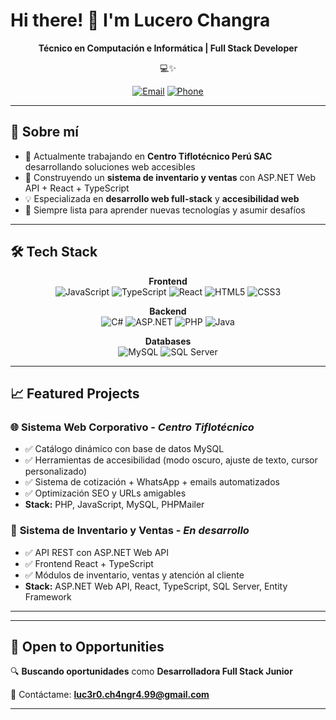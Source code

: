 # Hi there! 👋 I'm Lucero Changra

<div align="center">
  
  **Técnico en Computación e Informática | Full Stack Developer**
  
  💻✨
  
  [![Email](https://img.shields.io/badge/-luc3r0.ch4ngr4.99@gmail.com-red?style=flat-square&logo=gmail&logoColor=white)](mailto:luc3r0.ch4ngr4.99@gmail.com)
  [![Phone](https://img.shields.io/badge/-+51%20953%20608%20682-green?style=flat-square&logo=whatsapp&logoColor=white)](tel:+51953608682)
  
</div>

---

## 🚀 Sobre mí

- 🔭 Actualmente trabajando en **Centro Tiflotécnico Perú SAC** desarrollando soluciones web accesibles
- 🌱 Construyendo un **sistema de inventario y ventas** con ASP.NET Web API + React + TypeScript
- 💡 Especializada en **desarrollo web full-stack** y **accesibilidad web**
- 🎯 Siempre lista para aprender nuevas tecnologías y asumir desafíos

---

## 🛠️ Tech Stack

<div align="center">

**Frontend**
<br>
![JavaScript](https://img.shields.io/badge/-JavaScript-F7DF1E?style=flat-square&logo=javascript&logoColor=black)
![TypeScript](https://img.shields.io/badge/-TypeScript-3178C6?style=flat-square&logo=typescript&logoColor=white)
![React](https://img.shields.io/badge/-React-61DAFB?style=flat-square&logo=react&logoColor=black)
![HTML5](https://img.shields.io/badge/-HTML5-E34F26?style=flat-square&logo=html5&logoColor=white)
![CSS3](https://img.shields.io/badge/-CSS3-1572B6?style=flat-square&logo=css3&logoColor=white)

**Backend**
<br>
![C#](https://img.shields.io/badge/-C%23-239120?style=flat-square&logo=c-sharp&logoColor=white)
![ASP.NET](https://img.shields.io/badge/-ASP.NET-512BD4?style=flat-square&logo=dotnet&logoColor=white)
![PHP](https://img.shields.io/badge/-PHP-777BB4?style=flat-square&logo=php&logoColor=white)
![Java](https://img.shields.io/badge/-Java-007396?style=flat-square&logo=java&logoColor=white)

**Databases**
<br>
![MySQL](https://img.shields.io/badge/-MySQL-4479A1?style=flat-square&logo=mysql&logoColor=white)
![SQL Server](https://img.shields.io/badge/-SQL%20Server-CC2927?style=flat-square&logo=microsoft-sql-server&logoColor=white)

</div>

---

## 📈 Featured Projects

### 🌐 **Sistema Web Corporativo** - *Centro Tiflotécnico*
- ✅ Catálogo dinámico con base de datos MySQL
- ✅ Herramientas de accesibilidad (modo oscuro, ajuste de texto, cursor personalizado)
- ✅ Sistema de cotización + WhatsApp + emails automatizados
- ✅ Optimización SEO y URLs amigables
- **Stack:** PHP, JavaScript, MySQL, PHPMailer

### 🏪 **Sistema de Inventario y Ventas** - *En desarrollo*
- ✅ API REST con ASP.NET Web API
- ✅ Frontend React + TypeScript
- ✅ Módulos de inventario, ventas y atención al cliente
- **Stack:** ASP.NET Web API, React, TypeScript, SQL Server, Entity Framework

---

---

## 💼 Open to Opportunities

🔍 **Buscando oportunidades** como **Desarrolladora Full Stack Junior**

📧 Contáctame: **luc3r0.ch4ngr4.99@gmail.com**

---


